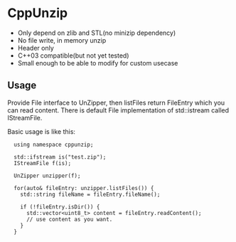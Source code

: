 # CppUnzip

- Only depend on zlib and STL(no minizip dependency)
- No file write, in memory unzip
- Header only
- C++03 compatible(but not yet tested)
- Small enough to be able to modify for custom usecase

## Usage

Provide File interface to UnZipper, then listFiles return FileEntry which you can read content.
There is default File implementation of std::istream called IStreamFile.

Basic usage is like this:

```
  using namespace cppunzip;

  std::ifstream is("test.zip");
  IStreamFile f(is);

  UnZipper unzipper(f);

  for(auto& fileEntry: unzipper.listFiles()) {
    std::string fileName = fileEntry.fileName();

    if (!fileEntry.isDir()) {
      std::vector<uint8_t> content = fileEntry.readContent();
      // use content as you want.
    }
  }
```